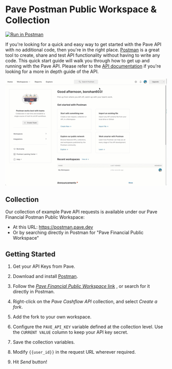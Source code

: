 # Pave Postman Public Workspace & Collection

[![Run in Postman](https://run.pstmn.io/button.svg)](https://postman.pave.dev)


If you're looking for a quick and easy way to get started with the Pave API with no
additional code, then you're in the right place. [Postman](https://www.postman.com/) is
a great tool to create, share and test API functionality without having to write any
code. This quick start guide will walk you through how to get up and running with the
Pave API. Please refer to the [API documentation](https://developers.pave.dev) if
you're looking for a more in depth guide of the API.

![Pave Postman Public Workspace](./images/pave_postman_public_workspace.gif)

## Collection

Our collection of example Pave API requests is available under our Pave Financial Postman Public Workspace:
* At this URL: https://postman.pave.dev
* Or by searching directly in Postman for "Pave Financial Public Workspace"


## Getting Started

1. Get your API Keys from Pave.

2. Download and install [Postman](https://www.postman.com/downloads/).

3. Follow the [*Pave Financial Public Workspace* link](https://postman.pave.dev)
   , or search for it directly in Postman.

4. Right-click on the *Pave Cashflow API* collection, and select *Create a fork*.

5. Add the fork to your own workspace.

6. Configure the `PAVE_API_KEY` variable defined at the collection level. Use the
   `CURRENT VALUE` column to keep your API key secret.
    
7. Save the collection variables.

8. Modify `{{user_id}}` in the request URL wherever required.

9. Hit *Send* button!
